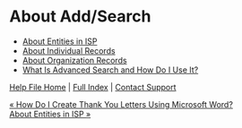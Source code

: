  About Add/Search
==========

* [About Entities in ISP](https://ispolitical.com/About-Entities-in-ISP)
* [About Individual Records](https://ispolitical.com/About-Individual-Records)
* [About Organization Records](https://ispolitical.com/About-Organization-Records)
* [What Is Advanced Search and How Do I Use It?](https://ispolitical.com/What-Is-Advanced-Search-and-How-Do-I-Use-It)

[Help File Home](/help/) | [Full Index](/Help-File-Directory/) | [Contact Support](mailto:support@ISPolitical.com)

[« How Do I Create Thank You Letters Using Microsoft Word?](/Creating-Thank-You-Letters)  
[About Entities in ISP »](/About-Entities-in-ISP)